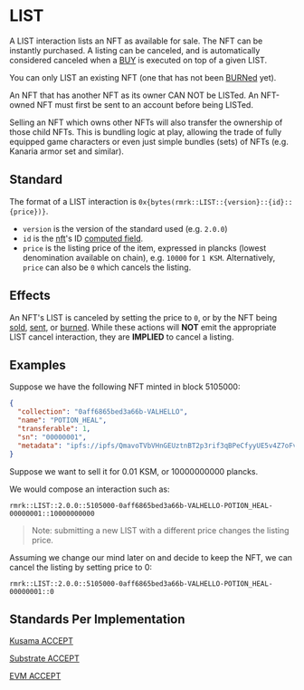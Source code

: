 # LIST

A LIST interaction lists an NFT as available for sale. The NFT can be instantly purchased. A listing
can be canceled, and is automatically considered canceled when a [BUY](./buy.md) is executed on top
of a given LIST.

You can only LIST an existing NFT (one that has not been [BURNed](burn.md) yet).

An NFT that has another NFT as its owner CAN NOT be LISTed. An NFT-owned NFT must first be sent to
an account before being LISTed.

Selling an NFT which owns other NFTs will also transfer the ownership of those child NFTs. This is
bundling logic at play, allowing the trade of fully equipped game characters or even just simple
bundles (sets) of NFTs (e.g. Kanaria armor set and similar).

## Standard

The format of a LIST interaction is `0x{bytes(rmrk::LIST::{version}::{id}::{price})}`.

- `version` is the version of the standard used (e.g. `2.0.0`)
- `id` is the [nft](../entity/nft.md)'s ID [computed field](../entity/nft.md/#computed-fields).
- `price` is the listing price of the item, expressed in plancks (lowest denomination available on
  chain), e.g. `10000` for `1 KSM`. Alternatively, `price` can also be `0` which cancels the
  listing.

## Effects

An NFT's LIST is canceled by setting the price to `0`, or by the NFT being [sold](buy.md),
[sent](send.md), or [burned](burn.md). While these actions will **NOT** emit the appropriate LIST
cancel interaction, they are **IMPLIED** to cancel a listing.

## Examples

Suppose we have the following NFT minted in block 5105000:

```json
{
  "collection": "0aff6865bed3a66b-VALHELLO",
  "name": "POTION_HEAL",
  "transferable": 1,
  "sn": "00000001",
  "metadata": "ipfs://ipfs/QmavoTVbVHnGEUztnBT2p3rif3qBPeCfyyUE5v4Z7oFvs4"
}
```

Suppose we want to sell it for 0.01 KSM, or 10000000000 plancks.

We would compose an interaction such as:

```
rmrk::LIST::2.0.0::5105000-0aff6865bed3a66b-VALHELLO-POTION_HEAL-00000001::10000000000
```

> Note: submitting a new LIST with a different price changes the listing price.

Assuming we change our mind later on and decide to keep the NFT, we can cancel the listing by
setting price to 0:

```
rmrk::LIST::2.0.0::5105000-0aff6865bed3a66b-VALHELLO-POTION_HEAL-00000001::0
```

## Standards Per Implementation

[Kusama ACCEPT](../../kusama/interactions/accept.md)

[Substrate ACCEPT](../../substrate/interactions/accept.md)

[EVM ACCEPT](../../evm/interactions/accept.md)